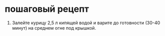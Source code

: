 # пошаговый рецепт
1. Залейте курицу 2,5 л кипящей водой и варите до готовности (30-40 минут) на среднем огне под крышкой.
